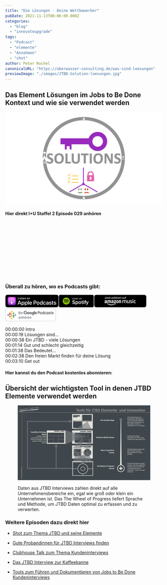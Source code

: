 ```yaml
---
title: "Die Lösungen - Deine Wettbewerber"
pubDate: 2021-11-13T00:00:00.000Z
categories:
  - "blog"
  - "innovateupgrade"
tags:
  - "Podcast"
  - "elemente"
  - "Annahmen"
  - "shot"
author: Peter Rochel
canonicalURL: "https://oberwasser-consulting.de/was-sind-loesungen"
previewImage: "./images/JTBD-Solution-loesungen.jpg"
---
```


## Das Element Lösungen im Jobs to Be Done Kontext und wie sie verwendet werden

![](./images/JTBD-Solution-loesungen.jpg)

**Hier direkt I+U Staffel 2 Episode 029 anhören**

<iframe data-cookie-consent="marketing" data-cookieblock-src="https://embed.podcasts.apple.com/us/podcast/die-l%C3%B6sungen-deine-wettbewerber/id1354901024?i=1000541708749&amp;itsct=podcast_box_player&amp;itscg=30200&amp;ls=1&amp;theme=auto" height="175px" frameborder="0" sandbox="allow-forms allow-popups allow-same-origin allow-scripts allow-top-navigation-by-user-activation" allow="autoplay *; encrypted-media *;" style="width: 100%; max-width: 660px; overflow: hidden; border-top-left-radius: 10px; border-top-right-radius: 10px; border-bottom-right-radius: 10px; border-bottom-left-radius: 10px; background-color: transparent;"></iframe>

### Überall zu hören, wo es Podcasts gibt:

[![](images/listen-on-apple-podcast.png)](https://podcasts.apple.com/de/podcast/die-lösungen-deine-wettbewerber/id1354901024?i=1000541708749)[![](images/listen-on-spotify.png)](https://open.spotify.com/episode/5tb54Qgz8JZLLbPD8UXPQY)[![](images/ListenOn_AmazonMusic_button_Black_RGB_5X_DE-300x73.png)](https://music.amazon.de/podcasts/4838bd28-7b97-4912-80cb-de39a6c75654/episodes/7aee36a2-db04-492f-a527-acc6a9b8a226/innovate-upgrade-die-lösungen---deine-wettbewerber)[![jobs to be done podcast](images/DE_Google_Podcasts_Badge_8x-300x76.png)](https://podcasts.google.com/feed/aHR0cHM6Ly96dW04cnkucG9kY2FzdGVyLmRlL29iZXJ3YXNzZXIucnNz/episode/cG9kLWQ4NTliMDk2MGQyMGQ4MjVlODMyMTUyNmM1NQ?sa=X&ved=0CAUQkfYCahcKEwi4laTb7sH8AhUAAAAAHQAAAAAQAQ)

00:00:00 Intro<br>
00:00:19 Lösungen sind…<br>
00:00:38 Ein JTBD - viele Lösungen<br>
00:01:14 Gut und schlecht gleichzeitig<br>
00:01:38 Das Bedeutet…<br>
00:02:38 Den freien Markt finden für deine Lösung<br>
00:03:10 Get out

#### Hier kannst du den Podcast kostenlos abonnieren:

## Übersicht der wichtigsten Tool in denen JTBD Elemente verwendet werden

<figure>

![](./images/JTBD-Tools.001.jpeg)

<figcaption>

Daten aus JTBD Interviews zahlen direkt auf alle Unternehmensbereiche ein, egal wie groß oder klein ein Unternehmen ist. Das The Wheel of Progress liefert Sprache und Methode, um JTBD Daten optimal zu erfassen und zu verwerten.

</figcaption>

</figure>

### Weitere Episoden dazu direkt hier

- [Shot zum Thema JTBD und seine Elemente](https://oberwasser-consulting.de/der-job-to-be-done-jtbd/)

- [Gute Probandinnen für JTBD Interviews finden](https://oberwasser-consulting.de/gute-kandidaten-fuer-jtbd-interviews/)

- [Clubhouse Talk zum Thema Kundeninterviews](https://oberwasser-consulting.de/podcast043/)

- [Das JTBD Interview zur Kaffeekanne](https://oberwasser-consulting.de/podcast043/)

- [Tools zum Führen und Dokumentieren von Jobs to Be Done Kundeninterviews](https://oberwasser-consulting.de/jtbd-tools/)
